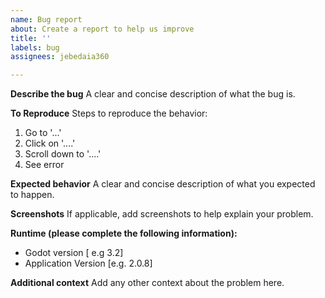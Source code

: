 ```yaml
---
name: Bug report
about: Create a report to help us improve
title: ''
labels: bug
assignees: jebedaia360

---
```


**Describe the bug**
A clear and concise description of what the bug is.

**To Reproduce**
Steps to reproduce the behavior:
1. Go to '...'
2. Click on '....'
3. Scroll down to '....'
4. See error

**Expected behavior**
A clear and concise description of what you expected to happen.

**Screenshots**
If applicable, add screenshots to help explain your problem.

**Runtime (please complete the following information):**
 - Godot version [ e.g 3.2]
 - Application Version [e.g. 2.0.8]

**Additional context**
Add any other context about the problem here.
